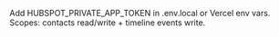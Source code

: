 Add HUBSPOT_PRIVATE_APP_TOKEN in .env.local or Vercel env vars. Scopes: contacts read/write + timeline events write.
